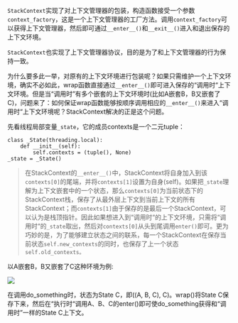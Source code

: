 `StackContext`实现了对上下文管理器的包装，构造函数接受一个参数`context_factory`，这是一个上下文管理器的工厂方法。调用`context_factory`可以获得上下文管理器，然后即可通过`__enter__()`和`__exit__()`进入和退出保存的上下文环境。

`StackContext`也实现了上下文管理器协议，目的是为了和上下文管理器的行为保持一致。

为什么要多此一举，对原有的上下文环境进行包装呢？如果只需维护一个上下文环境，确实不必如此，wrap函数直接通过`__enter__()`即可进入保存的“调用时“上下文环境。但是当“调用时”有多个嵌套的上下文环境时(比如A嵌套B，B又嵌套了C)，问题来了：如何保证wrap函数能够按顺序调用相应的`__enter__()`来进入“调用时“上下文环境呢？StackContext解决的正是这个问题。

先看线程局部变量`_state`，它的成员contexts是一个二元tuple：
	
	class _State(threading.local):
	    def __init__(self):
	        self.contexts = (tuple(), None)
	_state = _State()
	

>在StackContext的`__enter__()`中，StackContext将自身加入到该`contexts[0]`的尾端，并将`contexts[1]`设置为自身(self)。如果把`_state`理解为上下文嵌套中的一个状态，那么`contexts[0]`为当前状态下的StackContext栈，保存了从最外层上下文到当前上下文的所有StackContext；而`contexts[1]`由于保存的是最后一个StackContext，可以认为是栈顶指针。因此如果想进入到“调用时“的上下文环境，只需将“调用时“的`_state`取出，然后对`contexts[0]`从头到尾调用`enter()`即可。更为巧妙的是，为了能够建立状态之间的联系，每一个StackContext在保存当前状态`self.new_contexts`的同时，也保存了上一个状态`self.old_contexts。`

以A嵌套B，B又嵌套了C这种环境为例:

![](http://illustration-10018028.file.myqcloud.com/20160306211953.png)

在调用do_something时，状态为State C，即((A, B, C), C)。wrap()将State C保存下来，然后在“执行时“调用A、B、C的enter()即可使do_something获得和“调用时”一样的State C上下文。

